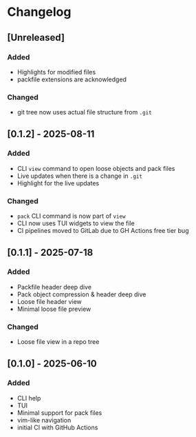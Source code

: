 # Changelog

## [Unreleased]

### Added

- Highlights for modified files
- packfile extensions are acknowledged

### Changed

- git tree now uses actual file structure from `.git`

## [0.1.2] - 2025-08-11

### Added

- CLI `view` command to open loose objects and pack files
- Live updates when there is a change in `.git`
- Highlight for the live updates

### Changed

- `pack` CLI command is now part of `view`
- CLI now uses TUI widgets to view the file
- CI pipelines moved to GitLab due to GH Actions free tier bug

## [0.1.1] - 2025-07-18

### Added

- Packfile header deep dive
- Pack object compression & header deep dive
- Loose file header view
- Minimal loose file preview

### Changed

- Loose file view in a repo tree

## [0.1.0] - 2025-06-10

### Added

- CLI help
- TUI
- Minimal support for pack files
- vim-like navigation
- initial CI with GitHub Actions


